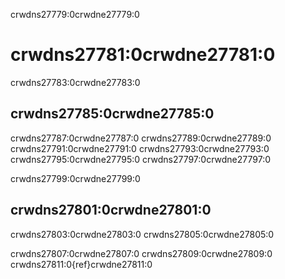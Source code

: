 crwdns27779:0crwdne27779:0
# crwdns27781:0crwdne27781:0

crwdns27783:0crwdne27783:0
## crwdns27785:0crwdne27785:0

crwdns27787:0crwdne27787:0 crwdns27789:0crwdne27789:0 crwdns27791:0crwdne27791:0 crwdns27793:0crwdne27793:0 crwdns27795:0crwdne27795:0 crwdns27797:0crwdne27797:0

crwdns27799:0crwdne27799:0
## crwdns27801:0crwdne27801:0

crwdns27803:0crwdne27803:0 crwdns27805:0crwdne27805:0

crwdns27807:0crwdne27807:0 crwdns27809:0crwdne27809:0 crwdns27811:0{ref}crwdne27811:0
